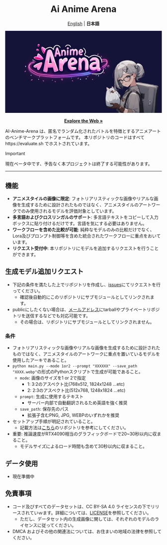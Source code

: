 <div align="center">
<h1> Ai Anime Arena</h1>

[English](../README.md) | **日本語**

[![Logo](ogp.png)](https://evaluate.sh)

<a href="https://evaluate.sh" rel="dofollow"><strong>Explore the Web »</strong></a>
</div>
AI-Anime-Arena は、匿名でランダム化されたバトルを特徴とするアニメアートのベンチマークプラットフォームです。
本リポジトリのコードはすべてhttps://evaluate.sh でホストされています。

> [!IMPORTANT]
> 現在ベータ中です、予告なく本プロジェクトは終了する可能性があります。

---

## 機能
- **アニメスタイルの画像に限定**: フォトリアリスティックな画像やリアルな画像を生成するために設計されたものではなく、アニメスタイルのアートワークでのみ使用されるモデルを評価対象としています。
- **多言語およびクロスリンガルのサポート**: 多言語テキストをコピーして入力ボックスに貼り付けるだけです。言語を気にする必要はありません。
- **ワークフローを含めた比較が可能**: 純粋なモデルのみの比較だけでなく、Lora及びプロンプト制御等を含めた統合されたワークフローに重点をおいています。
- **リクエスト受付中**: 本リポジトリにモデルを追加するリクエストを行うことができます。

## 生成モデル追加リクエスト
- 下記の条件を満たした上でリポジトリを作成し、[issues](https://github.com/S-Tubasa/AI-Anime-Arena/issues)にてリクエストを行ってください。
  - 確認後自動的にこのリポジトリにサブモジュールとしてリンクされます。
- publicにしたくない場合は、[メールアドレス]()にtarballやプライベートリポジトリを送信するなどでも対応可能です。
  - その場合は、リポジトリにサブモジュールとしてリンクされません。

### 条件
- フォトリアリスティックな画像やリアルな画像を生成するために設計されたものではなく、アニメスタイルのアートワークに重点を置いているモデルを使用したアーキであること。
- `python main.py --mode 1or2 --prompt "XXXXXX" --save_path "XXXX.webp"`の形式のPythonスクリプトで生成が可能であること。
  - `mode`: 画像のサイズを1 or 2で指定
    - 1: 3:2のアスペクト比(768x512, 1824x1248 ...etc)
    - 2: 2:3のアスペクト比(512x768, 1248x1824 ...etc)
  - `prompt`: 生成に使用するテキスト
    - サーバー内部で自動翻訳されるため英語を強く推奨
  - `save_path`: 保存先のパス
    - 拡張子含むPNG, JPG, WEBPのいずれかを推奨
- セットアップ手順が明記されていること。
  - 記載方法は[こちら](https://github.com/S-Tubasa/Animagine_XL_3_1_Basic
)のリポジトリを参考にしてください。
- 重要: 推論速度がRTX4090相当のグラフィックボードで20~30秒以内に収まること。
  - モデルサイズによるロード時間も含めて30秒以内に収まること。

## データ使用
- 現在準備中

## 免責事項

- コード及びすべてのデータセットは、CC BY-SA 4.0 ライセンスの下でリリースされていｗます。詳細については、[LICENSE](LICENSE)を参照してください。
  - ただし、データセット内の生成画像に関しては、それぞれのモデルのライセンスに従ってください。
- DMCA およびその他の関連法については、お住まいの地域の法律を参照してください。
